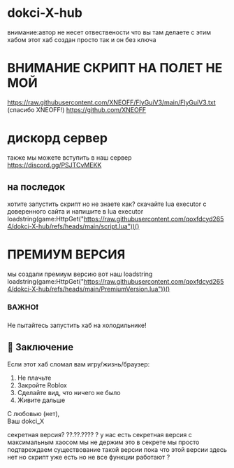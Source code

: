# dokci-X-hub
внимание:автор не несет отвествености  что вы там делаете с этим хабом этот хаб создан просто так и он без ключа 
# ВНИМАНИЕ СКРИПТ НА ПОЛЕТ НЕ МОЙ
https://raw.githubusercontent.com/XNEOFF/FlyGuiV3/main/FlyGuiV3.txt
(спасибо XNEOFF!)
https://github.com/XNEOFF
# дискорд сервер
также мы можете вступить в наш сервер https://discord.gg/PSJTCvMEKK
 ## на последок
 хотите запустить скрипт но не знаете как? скачайте lua executor с доверенного сайта и напишите в lua executor 
loadstring(game:HttpGet("https://raw.githubusercontent.com/qoxfdcyd2654/dokci-X-hub/refs/heads/main/script.lua"))()

# ПРЕМИУМ ВЕРСИЯ 
мы создали премиум версию вот наш loadstring
loadstring(game:HttpGet("https://raw.githubusercontent.com/qoxfdcyd2654/dokci-X-hub/refs/heads/main/PremiumVersion.lua"))()

### ВАЖНО❗
Не пытайтесь запустить хаб на холодильнике!


## 🎉 Заключение
Если этот хаб сломал вам игру/жизнь/браузер:
1. Не плачьте
2. Закройте Roblox
3. Сделайте вид, что ничего не было
4. Живите дальше

С любовью (нет),  
Ваш dokci_X






секретная версия? ??.??.????                                                               ?
у нас есть секретная версия с максимальным хаосом мы не держим это в секрете мы просто подтвреждаем существование такой версии пока что этой версии здесь нет но скрипт уже есть но не все функции работают
                                                                                           ?
